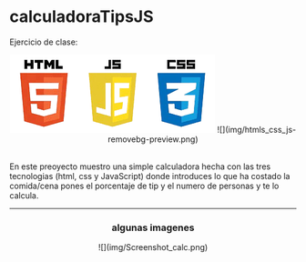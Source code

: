 # calculadoraTipsJS
Ejercicio de clase: 
<br>
<div align="center">
  <img src="img/htmls_css_js-removebg-preview.png" alt="banner">
![](img/htmls_css_js-removebg-preview.png)
</div>
<br>

En este preoyecto muestro una simple calculadora hecha con las tres tecnologias (html, css y JavaScript) donde introduces lo que ha costado la comida/cena pones el porcentaje de tip y el numero de personas y te lo calcula.

<hr>
<div align="center">
<h3>algunas imagenes </h3>
![](img/Screenshot_calc.png)
</div>
